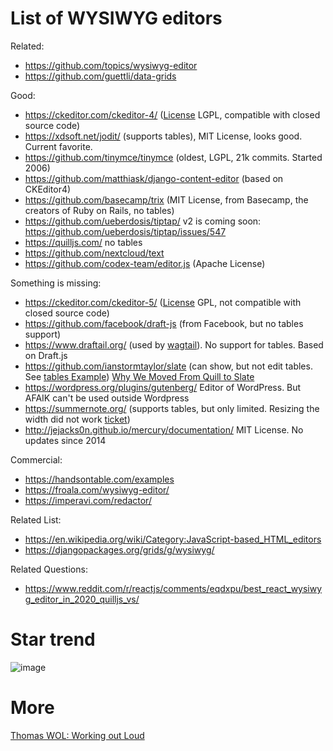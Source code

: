 # List of WYSIWYG editors

Related: 
* https://github.com/topics/wysiwyg-editor
* https://github.com/guettli/data-grids

Good:

* https://ckeditor.com/ckeditor-4/ ([License](https://github.com/ckeditor/ckeditor4/blob/master/LICENSE.md) LGPL, compatible with closed source code)
* https://xdsoft.net/jodit/ (supports tables), MIT License, looks good. Current favorite.
* https://github.com/tinymce/tinymce (oldest, LGPL, 21k commits. Started 2006)
* https://github.com/matthiask/django-content-editor (based on CKEditor4)
* https://github.com/basecamp/trix (MIT License, from Basecamp, the creators of Ruby on Rails, no tables)
* https://github.com/ueberdosis/tiptap/ v2 is coming soon: https://github.com/ueberdosis/tiptap/issues/547
* https://quilljs.com/ no tables
* https://github.com/nextcloud/text
* https://github.com/codex-team/editor.js (Apache License)

Something is missing:
* https://ckeditor.com/ckeditor-5/ ([License](https://github.com/ckeditor/ckeditor5/blob/master/LICENSE.md) GPL, not compatible with closed source code)
* https://github.com/facebook/draft-js (from Facebook, but no tables support)
* https://www.draftail.org/ (used by [wagtail](https://wagtail.io/)). No support for tables. Based on Draft.js
* https://github.com/ianstormtaylor/slate (can show, but not edit tables. See [tables Example](https://www.slatejs.org/examples/tables)) [Why We Moved From Quill to Slate](https://medium.com/the-lead/why-we-moved-from-quill-to-slate-94f42aa54fec)
* https://wordpress.org/plugins/gutenberg/ Editor of WordPress. But AFAIK can't be used outside Wordpress
* https://summernote.org/ (supports tables, but only limited. Resizing the width did not work [ticket](https://github.com/summernote/summernote/issues/3883))
* http://jejacks0n.github.io/mercury/documentation/ MIT License. No updates since 2014

Commercial:

* https://handsontable.com/examples
* https://froala.com/wysiwyg-editor/
* https://imperavi.com/redactor/

Related List: 

* https://en.wikipedia.org/wiki/Category:JavaScript-based_HTML_editors
* https://djangopackages.org/grids/g/wysiwyg/

Related Questions:

* https://www.reddit.com/r/reactjs/comments/eqdxpu/best_react_wysiwyg_editor_in_2020_quilljs_vs/

# Star trend

![image](https://user-images.githubusercontent.com/414336/115287795-f7b19c80-a150-11eb-950f-7589c0413546.png)


# More

[Thomas WOL: Working out Loud](https://github.com/guettli/wol)
